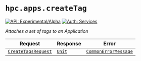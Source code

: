 # `hpc.apps.createTag`

[![API: Experimental/Alpha](https://img.shields.io/static/v1?label=API&message=Experimental/Alpha&color=orange&style=flat-square)](/docs/developer-guide/core/api-conventions.md)
[![Auth: Services](https://img.shields.io/static/v1?label=Auth&message=Services&color=informational&style=flat-square)](/docs/developer-guide/core/types.md#role)


_Attaches a set of tags to an Application_

| Request | Response | Error |
|---------|----------|-------|
|<code><a href='#createtagsrequest'>CreateTagsRequest</a></code>|<code><a href='https://kotlinlang.org/api/latest/jvm/stdlib/kotlin/-unit/'>Unit</a></code>|<code><a href='/docs/reference/dk.sdu.cloud.CommonErrorMessage.md'>CommonErrorMessage</a></code>|


